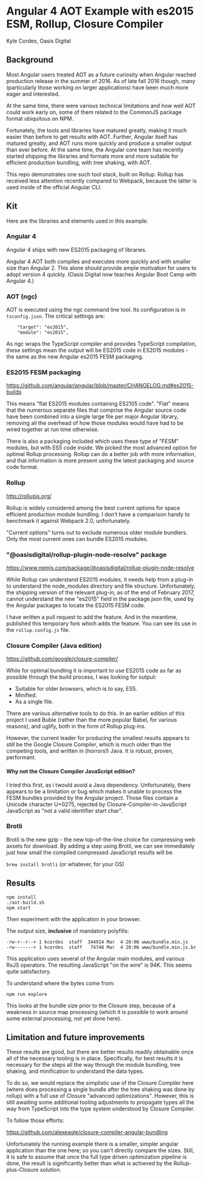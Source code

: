 # Angular 4 AOT Example with es2015 ESM, Rollup, Closure Compiler

Kyle Cordes, Oasis Digital

## Background

Most Angular users treated AOT as a future curiosity when Angular
reached production release in the summer of 2016. As of late fall 2016
though, many (particularly those working on larger applications) have
been much more eager and interested.

At the same time, there were various technical limitations and how
well AOT could work early on, some of them related to the CommonJS
package format ubiquitous on NPM.

Fortunately, the tools and libraries have matured greatly, making it
much easier than before to get results with AOT. Further, Angular
itself has matured greatly, and AOT runs more quickly and produce a
smaller output than ever before. At the same time, the Angular core
team has recently started shipping the libraries and formats more and
more suitable for efficient production bundling, with tree shaking,
with AOT.

This repo demonstrates one such tool stack, built on Rollup. Rollup
has received less attention recently compared to Webpack, because the
latter is used inside of the official Angular CLI.

## Kit

Here are the libraries and elements used in this example.

### Angular 4

Angular 4 ships with new ES2015 packaging of libraries.

Angular 4 AOT both compiles and executes more quickly and with smaller
size than Angular 2. This alone should provide ample motivation for
users to adopt version 4 quickly. (Oasis Digital now teaches Angular
Boot Camp with Angular 4.)

### AOT (ngc)

AOT is executed using the ngc command line tool. Its configuration is
in `tsconfig.json`. The critical settings are:

```
    "target": "es2015",
    "module": "es2015",
```

As ngc wraps the TypeScript compiler and provides TypeScript
compilation, these settings mean the output will be ES2015 code in
ES2015 modules - the same as the new Angular es2015 FESM packaging.

### ES2015 FESM packaging

<https://github.com/angular/angular/blob/master/CHANGELOG.md#es2015-builds>

This means "flat ES2015 modules containing ES2105 code". "Flat" means
that the numerous separate files that comprise the Angular source code
have been combined into a single large file per major Angular library,
removing all the overhead of how those modules would have had to be
wired together at run time otherwise.

There is also a packaging included which uses these type of "FESM"
modules, but with ES5 code inside. We picked the most advanced option
for optimal Rollup processing. Rollup can do a better job with more
information, and that information is more present using the latest
packaging and source code format.

### Rollup

<http://rollupjs.org/>

Rollup is widely considered among the best current options for space
efficient production module bundling. I don't have a comparison handy
to benchmark it against Webpack 2.0, unfortunately.

"Current options" turns out to exclude numerous older module bundlers.
Only the most current ones can bundle ES2015 modules.

### "@oasisdigital/rollup-plugin-node-resolve" package

<https://www.npmjs.com/package/@oasisdigital/rollup-plugin-node-resolve>

While Rollup can understand ES2015 modules, it needs help from a
plug-in to understand the node_modules directory and file structure.
Unfortunately, the shipping version of the relevant plug-in, as of the
end of February 2017, cannot understand the new "es2015" field in the
package.json file, used by the Angular packages to locate the ES2015
FESM code.

I have written a pull request to add the feature. And in the meantime,
published this temporary fork which adds the feature. You can see its
use in the `rollup.config.js` file.

### Closure Compiler (Java edition)

<https://github.com/google/closure-compiler/>

While for optimal bundling it is important to use ES2015 code as far
as possible through the build process, I was looking for output:

* Suitable for older browsers, which is to say, ES5.
* Minified.
* As a single file.

There are various alternative tools to do this. In an earlier edition
of this project I used Buble (rather than the more popular Babel, for
various reasons), and uglify, both in the form of Rollup plug-ins.

However, the current leader for producing the smallest results appears
to still be the Google Closure Compiler, which is much older than the
competing tools, and written in (horrors!) Java. It is robust, proven,
performant.

#### Why not the Closure Compiler JavaScript edition?

I tried this first, as i twould avoid a Java dependency.
Unfortunately, there appears to be a limitation or bug which makes it
unable to process the FESM bundles provided by the Angular project.
Those files contain a Unicode character U+0275, rejected by
Closure-Compiler-in-JavaScript JavaScript as "not a valid identifier
start char".

### Brotli

Brotli is the new gzip - the new top-of-the-line choice for
compressing web assets for download. By adding a step using Brotli, we
can see immediately just how small the compiled compressed JavaScript
results will be.

`brew install brotli` (or whatever, for your OS)

## Results

```
npm install
./aot-build.sh
npm start
```

Then experiment with the application in your browser.

The output size, **inclusive** of mandatory polyfills:

```
-rw-r--r--+ 1 kcordes  staff  344914 Mar  4 20:06 www/bundle.min.js
-rw-------+ 1 kcordes  staff   74748 Mar  4 20:06 www/bundle.min.js.br
```

This application uses several of the Angular main modules, and various
RxJS operators. The resulting JavaScript "on the wire" is 94K. This
seems quite satisfactory.

To understand where the bytes come from:

```
npm run explore
```

This looks at the bundle size prior to the Closure step, because of a
weakness in source map processing (which it is possible to work around
some external processing, not yet done here).

## Limitation and future improvements

These results are good, but there are better results readily
obtainable once all of the necessary tooling is in place.
Specifically, for best results it is necessary for the steps all the
way through the module bundling, tree shaking, and minification to
understand the data types.

To do so, we would replace the simplistic use of the Closure Compiler
here (where does processing a single bundle after the tree shaking was
done by rollup) with a full use of Closure "advanced optimizations".
However, this is still awaiting some additional tooling adjustments to
propagate types all the way from TypeScript into the type system
understood by Closure Compiler.

To follow those efforts:

<https://github.com/alexeagle/closure-compiler-angular-bundling>

Unfortunately the running example there is a smaller, simpler angular
application than the one here; so you can't directly compare the
sizes. Still, it is safe to assume that once the full type driven
optimization pipeline is done, the result is significantly better than
what is achieved by the Rollup-plus-Closure solution.
